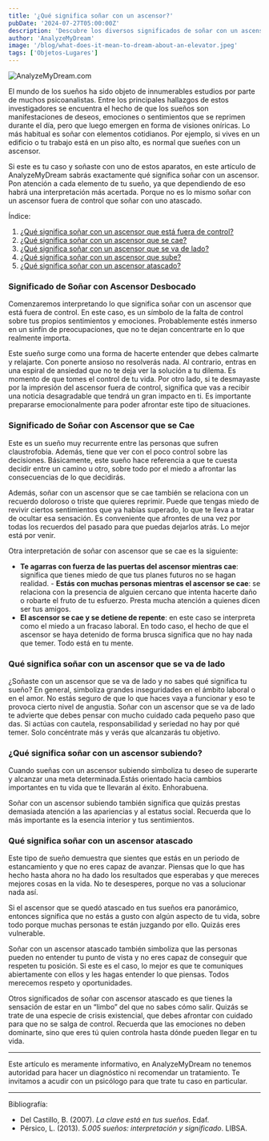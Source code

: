 ```yaml
---
title: '¿Qué significa soñar con un ascensor?'
pubDate: '2024-07-27T05:00:00Z'
description: 'Descubre los diversos significados de soñar con un ascensor, desde la falta de control emocional hasta el deseo de superación y el estancamiento.'
author: 'AnalyzeMyDream'
image: '/blog/what-does-it-mean-to-dream-about-an-elevator.jpeg'
tags: ['Objetos-Lugares']
---
```


![AnalyzeMyDream.com](/blog/what-does-it-mean-to-dream-about-an-elevator.jpeg)

El mundo de los sueños ha sido objeto de innumerables estudios por parte de muchos psicoanalistas. Entre los principales hallazgos de estos investigadores se encuentra el hecho de que los sueños son manifestaciones de deseos, emociones o sentimientos que se reprimen durante el día, pero que luego emergen en forma de visiones oníricas. Lo más habitual es soñar con elementos cotidianos. Por ejemplo, si vives en un edificio o tu trabajo está en un piso alto, es normal que sueñes con un ascensor.

Si este es tu caso y soñaste con uno de estos aparatos, en este artículo de AnalyzeMyDream sabrás exactamente qué significa soñar con un ascensor. Pon atención a cada elemento de tu sueño, ya que dependiendo de eso habrá una interpretación más acertada. Porque no es lo mismo soñar con un ascensor fuera de control que soñar con uno atascado.

Índice:

1. [¿Qué significa soñar con un ascensor que está fuera de control?](#significado-de-soñar-con-ascensor-desbocado)
2. [¿Qué significa soñar con un ascensor que se cae?](#significado-de-soñar-con-ascensor-que-se-caé)
3. [¿Qué significa soñar con un ascensor que se va de lado?](#qué-significa-soñar-con-un-ascensor-que-se-va-de-lado)
4. [¿Qué significa soñar con un ascensor que sube?](#qué-significa-soñar-con-un-ascensor-subiendo)
5. [¿Qué significa soñar con un ascensor atascado?](#qué-significa-soñar-con-un-ascensor-atascado)


### Significado de Soñar con Ascensor Desbocado

Comenzaremos interpretando lo que significa soñar con un ascensor que está fuera de control. En este caso, es un símbolo de la falta de control sobre tus propios sentimientos y emociones. Probablemente estés inmerso en un sinfín de preocupaciones, que no te dejan concentrarte en lo que realmente importa.

Este sueño surge como una forma de hacerte entender que debes calmarte y relajarte. Con ponerte ansioso no resolverás nada. Al contrario, entras en una espiral de ansiedad que no te deja ver la solución a tu dilema. Es momento de que tomes el control de tu vida. Por otro lado, si te desmayaste por la impresión del ascensor fuera de control, significa que vas a recibir una noticia desagradable que tendrá un gran impacto en ti. Es importante prepararse emocionalmente para poder afrontar este tipo de situaciones.

### Significado de Soñar con Ascensor que se Cae

Este es un sueño muy recurrente entre las personas que sufren claustrofobia. Además, tiene que ver con el poco control sobre las decisiones. Básicamente, este sueño hace referencia a que te cuesta decidir entre un camino u otro, sobre todo por el miedo a afrontar las consecuencias de lo que decidirás.

Además, soñar con un ascensor que se cae también se relaciona con un recuerdo doloroso o triste que quieres reprimir. Puede que tengas miedo de revivir ciertos sentimientos que ya habías superado, lo que te lleva a tratar de ocultar esa sensación. Es conveniente que afrontes de una vez por todas los recuerdos del pasado para que puedas dejarlos atrás. Lo mejor está por venir.

Otra interpretación de soñar con ascensor que se cae es la siguiente:

- **Te agarras con fuerza de las puertas del ascensor mientras cae**: significa que tienes miedo de que tus planes futuros no se hagan realidad. - **Estás con muchas personas mientras el ascensor se cae**: se relaciona con la presencia de alguien cercano que intenta hacerte daño o robarte el fruto de tu esfuerzo. Presta mucha atención a quienes dicen ser tus amigos.
- **El ascensor se cae y se detiene de repente**: en este caso se interpreta como el miedo a un fracaso laboral. En todo caso, el hecho de que el ascensor se haya detenido de forma brusca significa que no hay nada que temer. Todo está en tu mente.

### Qué significa soñar con un ascensor que se va de lado

¿Soñaste con un ascensor que se va de lado y no sabes qué significa tu sueño? En general, simboliza grandes inseguridades en el ámbito laboral o en el amor. No estás seguro de que lo que haces vaya a funcionar y eso te provoca cierto nivel de angustia. Soñar con un ascensor que se va de lado te advierte que debes pensar con mucho cuidado cada pequeño paso que das. Si actúas con cautela, responsabilidad y seriedad no hay por qué temer. Solo concéntrate más y verás que alcanzarás tu objetivo.

### ¿Qué significa soñar con un ascensor subiendo?

Cuando sueñas con un ascensor subiendo simboliza tu deseo de superarte y alcanzar una meta determinada.Estás orientado hacia cambios importantes en tu vida que te llevarán al éxito. Enhorabuena.

Soñar con un ascensor subiendo también significa que quizás prestas demasiada atención a las apariencias y al estatus social. Recuerda que lo más importante es la esencia interior y tus sentimientos.

### Qué significa soñar con un ascensor atascado

Este tipo de sueño demuestra que sientes que estás en un periodo de estancamiento y que no eres capaz de avanzar. Piensas que lo que has hecho hasta ahora no ha dado los resultados que esperabas y que mereces mejores cosas en la vida. No te desesperes, porque no vas a solucionar nada así.

Si el ascensor que se quedó atascado en tus sueños era panorámico, entonces significa que no estás a gusto con algún aspecto de tu vida, sobre todo porque muchas personas te están juzgando por ello. Quizás eres vulnerable.

Soñar con un ascensor atascado también simboliza que las personas pueden no entender tu punto de vista y no eres capaz de conseguir que respeten tu posición. Si este es el caso, lo mejor es que te comuniques abiertamente con ellos y les hagas entender lo que piensas. Todos merecemos respeto y oportunidades.

Otros significados de soñar con ascensor atascado es que tienes la sensación de estar en un “limbo” del que no sabes cómo salir. Quizás se trate de una especie de crisis existencial, que debes afrontar con cuidado para que no se salga de control. Recuerda que las emociones no deben dominarte, sino que eres tú quien controla hasta dónde pueden llegar en tu vida.

---
Este artículo es meramente informativo, en AnalyzeMyDream no tenemos autoridad para hacer un diagnóstico ni recomendar un tratamiento. Te invitamos a acudir con un psicólogo para que trate tu caso en particular.

---

Bibliografía:

- Del Castillo, B. (2007). _La clave está en tus sueños_. Edaf.
- Pérsico, L. (2013). _5.005 sueños: interpretación y significado_. LIBSA.